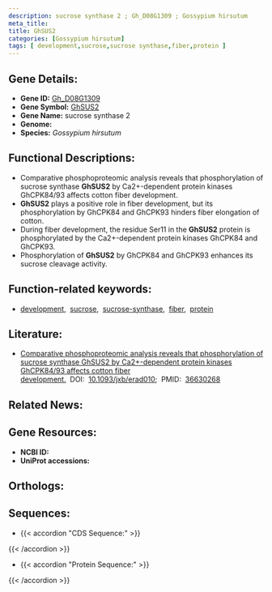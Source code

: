 ```yaml
---
description: sucrose synthase 2 ; Gh_D08G1309 ; Gossypium hirsutum
meta_title:
title: GhSUS2
categories: [Gossypium hirsutum]
tags: [ development,sucrose,sucrose synthase,fiber,protein ]
---
```


## Gene Details:
- **Gene ID:** [Gh_D08G1309]()
- **Gene Symbol:** <u>GhSUS2</u>
- **Gene Name:** sucrose synthase 2
- **Genome:** []()
- **Species:** *Gossypium hirsutum*

## Functional Descriptions:
   - Comparative phosphoproteomic analysis reveals that phosphorylation of sucrose synthase **GhSUS2** by Ca2+-dependent protein kinases GhCPK84/93 affects cotton fiber development.
   - **GhSUS2** plays a positive role in fiber development, but its phosphorylation by GhCPK84 and GhCPK93 hinders fiber elongation of cotton.
   - During fiber development, the residue Ser11 in the **GhSUS2** protein is phosphorylated by the Ca2+-dependent protein kinases GhCPK84 and GhCPK93.
   - Phosphorylation of **GhSUS2** by GhCPK84 and GhCPK93 enhances its sucrose cleavage activity.

## Function-related keywords:
   - [development](/tags/development/),&nbsp;&nbsp;[sucrose](/tags/sucrose/),&nbsp;&nbsp;[sucrose-synthase](/tags/sucrose-synthase/),&nbsp;&nbsp;[fiber](/tags/fiber/),&nbsp;&nbsp;[protein](/tags/protein/)

## Literature:
   - [Comparative phosphoproteomic analysis reveals that phosphorylation of sucrose synthase GhSUS2 by Ca2+-dependent protein kinases GhCPK84/93 affects cotton fiber development.](https://doi.org/10.1093/jxb/erad010)&nbsp;&nbsp;DOI:&nbsp;&nbsp;[10.1093/jxb/erad010](https://doi.org/10.1093/jxb/erad010);&nbsp;&nbsp;PMID:&nbsp;&nbsp;[36630268](https://pubmed.ncbi.nlm.nih.gov/36630268/)

## Related News:

## Gene Resources:
- **NCBI ID:**  [](https://www.ncbi.nlm.nih.gov/gene/?term=)
- **UniProt accessions:**  [](https://www.uniprot.org/uniprotkb//entry)

## Orthologs:

## Sequences:
- {{< accordion "CDS Sequence:" >}}

{{< /accordion >}}
- {{< accordion "Protein Sequence:" >}}

{{< /accordion >}}
